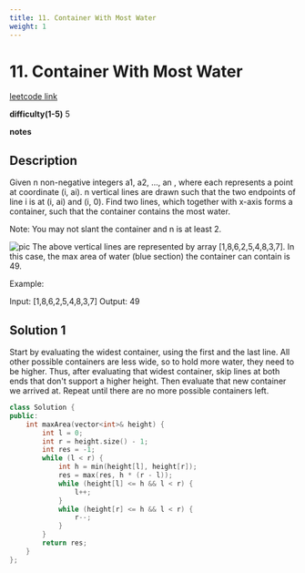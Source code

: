 ```yaml
---
title: 11. Container With Most Water
weight: 1
---
```

# 11. Container With Most Water
[leetcode link](https://leetcode.com/problems/container-with-most-water/)

**difficulty(1-5)** 
5

**notes**   


## Description
Given n non-negative integers a1, a2, ..., an , where each represents a point at coordinate (i, ai). n vertical lines are drawn such that the two endpoints of line i is at (i, ai) and (i, 0). Find two lines, which together with x-axis forms a container, such that the container contains the most water.

Note: You may not slant the container and n is at least 2.

![pic](https://s3-lc-upload.s3.amazonaws.com/uploads/2018/07/17/question_11.jpg)
The above vertical lines are represented by array [1,8,6,2,5,4,8,3,7]. In this case, the max area of water (blue section) the container can contain is 49.


Example:

Input: [1,8,6,2,5,4,8,3,7]
Output: 49

## Solution 1

Start by evaluating the widest container, using the first and the last line. All other possible containers are less wide, so to hold more water, they need to be higher. Thus, after evaluating that widest container, skip lines at both ends that don't support a higher height. Then evaluate that new container we arrived at. Repeat until there are no more possible containers left.

```c++
class Solution {
public:
    int maxArea(vector<int>& height) {
        int l = 0;
        int r = height.size() - 1;
        int res = -1;
        while (l < r) {
            int h = min(height[l], height[r]);
            res = max(res, h * (r - l));
            while (height[l] <= h && l < r) {
                l++;
            }
            while (height[r] <= h && l < r) {
                r--;
            }
        }
        return res;
    }
};
```

